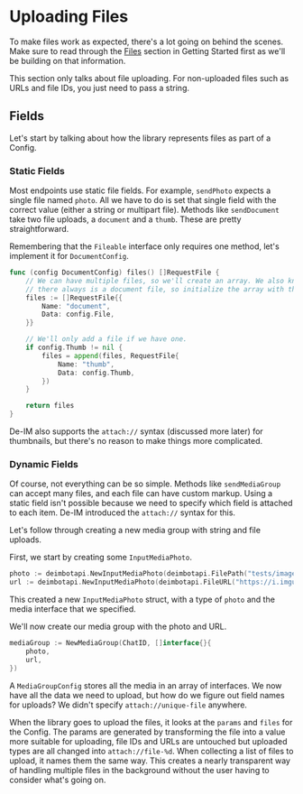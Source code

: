 # Uploading Files

To make files work as expected, there's a lot going on behind the scenes. Make
sure to read through the [Files](../getting-started/files.md) section in
Getting Started first as we'll be building on that information.

This section only talks about file uploading. For non-uploaded files such as
URLs and file IDs, you just need to pass a string.

## Fields

Let's start by talking about how the library represents files as part of a
Config.

### Static Fields

Most endpoints use static file fields. For example, `sendPhoto` expects a single
file named `photo`. All we have to do is set that single field with the correct
value (either a string or multipart file). Methods like `sendDocument` take two
file uploads, a `document` and a `thumb`. These are pretty straightforward.

Remembering that the `Fileable` interface only requires one method, let's
implement it for `DocumentConfig`.

```go
func (config DocumentConfig) files() []RequestFile {
    // We can have multiple files, so we'll create an array. We also know that
    // there always is a document file, so initialize the array with that.
	files := []RequestFile{{
		Name: "document",
		Data: config.File,
	}}

    // We'll only add a file if we have one.
	if config.Thumb != nil {
		files = append(files, RequestFile{
			Name: "thumb",
			Data: config.Thumb,
		})
	}

	return files
}
```

De-IM also supports the `attach://` syntax (discussed more later) for
thumbnails, but there's no reason to make things more complicated.

### Dynamic Fields

Of course, not everything can be so simple. Methods like `sendMediaGroup`
can accept many files, and each file can have custom markup. Using a static
field isn't possible because we need to specify which field is attached to each
item. De-IM introduced the `attach://` syntax for this.

Let's follow through creating a new media group with string and file uploads.

First, we start by creating some `InputMediaPhoto`.

```go
photo := deimbotapi.NewInputMediaPhoto(deimbotapi.FilePath("tests/image.jpg"))
url := deimbotapi.NewInputMediaPhoto(deimbotapi.FileURL("https://i.imgur.com/unQLJIb.jpg"))
```

This created a new `InputMediaPhoto` struct, with a type of `photo` and the
media interface that we specified.

We'll now create our media group with the photo and URL.

```go
mediaGroup := NewMediaGroup(ChatID, []interface{}{
    photo,
    url,
})
```

A `MediaGroupConfig` stores all the media in an array of interfaces. We now
have all the data we need to upload, but how do we figure out field names for
uploads? We didn't specify `attach://unique-file` anywhere.

When the library goes to upload the files, it looks at the `params` and `files`
for the Config. The params are generated by transforming the file into a value
more suitable for uploading, file IDs and URLs are untouched but uploaded types
are all changed into `attach://file-%d`. When collecting a list of files to
upload, it names them the same way. This creates a nearly transparent way of
handling multiple files in the background without the user having to consider
what's going on.
